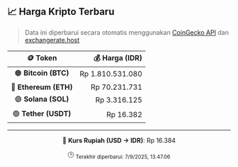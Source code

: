 

<!-- HARGA_KRIPTO -->
## 📈 Harga Kripto Terbaru

> Data ini diperbarui secara otomatis menggunakan [CoinGecko API](https://www.coingecko.com/) dan [exchangerate.host](https://exchangerate.host/)

<div align="center">

| 🪙 Token | 💰 Harga (IDR) |
|:------:|---------------:|
| 🟠 **Bitcoin (BTC)**   | Rp 1.810.531.080 |
| 🔵 **Ethereum (ETH)**  | Rp 70.231.731 |
| 🟣 **Solana (SOL)**    | Rp 3.316.125 |
| 🟢 **Tether (USDT)**   | Rp 16.382 |

---

💱 **Kurs Rupiah (USD → IDR)**: Rp 16.384

🕒 <sub>Terakhir diperbarui: 7/9/2025, 13.47.06</sub>

</div>
<!-- /HARGA_KRIPTO -->